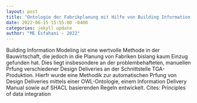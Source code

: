 ```yaml
--- 
layout: post 
title: "Ontologie der Fabrikplanung mit Hilfe von Building Information Modeling (BIM)" 
date: 2022-06-15 15:55:00 -0400 
categories: jekyll update 
author: "ME Esfahani - 2022" 
--- 
```

Building Information Modeling ist eine wertvolle Methode in der Bauwirtschaft, die jedoch in die Planung von Fabriken bislang kaum Einzug gefunden hat. Dies liegt insbesondere an der problembehafteten, manuellen Prfung verschiedener Design Deliveries an der Schnittstelle TGA-Produktion. Hierfr wurde eine Methodik zur automatischen Prfung von Design Deliveries mittels einer OWL-Ontologie, einem Information Delivery Manual sowie auf SHACL basierenden Regeln entwickelt. Cites: Principles of data integration